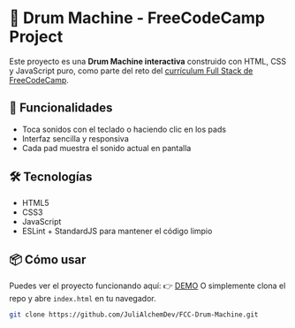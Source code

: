 # 🥁 Drum Machine - FreeCodeCamp Project

Este proyecto es una **Drum Machine interactiva** construido con HTML, CSS y JavaScript puro, como parte del reto del [currículum Full Stack de FreeCodeCamp](https://www.freecodecamp.org/learn/full-stack-developer/lab-drum-machine/build-drum-machine).

## 🚀 Funcionalidades

- Toca sonidos con el teclado o haciendo clic en los pads
- Interfaz sencilla y responsiva
- Cada pad muestra el sonido actual en pantalla

## 🛠️ Tecnologías

- HTML5
- CSS3
- JavaScript
- ESLint + StandardJS para mantener el código limpio

## 📦 Cómo usar

Puedes ver el proyecto funcionando aquí: 👉 [DEMO](https://julialchemdev.github.io/FCC-Drum-Machine/) 
O simplemente clona el repo y abre `index.html` en tu navegador.

```bash
git clone https://github.com/JuliAlchemDev/FCC-Drum-Machine.git
